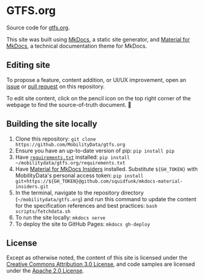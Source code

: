 # GTFS.org

Source code for [gtfs.org](https://gtfs.org/). 

This site was built using [MkDocs](https://www.mkdocs.org/), a static site generator, and [Material for MkDocs](https://squidfunk.github.io/mkdocs-material/), a technical documentation theme for MkDocs.

## Editing site

To propose a feature, content addition, or UI/UX improvement, open an [issue](https://github.com/MobilityData/gtfs.org/issues/new) or [pull request](https://github.com/MobilityData/gtfs.org/pulls) on this repository. 

To edit site content, click on the pencil icon on the top right corner of the webpage to find the source-of-truth document. 📝

## Building the site locally

1. Clone this repository: `git clone https://github.com/MobilityData/gtfs.org`
1. Ensure you have an up-to-date version of pip: `pip install pip`
1. Have [`requirements.txt`](requirements.txt) installed: `pip install ~/mobilitydata/gtfs.org/requirements.txt`
1. Have [Material for MkDocs Insiders](https://squidfunk.github.io/mkdocs-material/insiders/) installed. Substitute `${GH_TOKEN}` with MobilityData's personal access token: `pip install git+https://${GH_TOKEN}@github.com/squidfunk/mkdocs-material-insiders.git`
1. In the terminal, navigate to the repository directory (`~/mobilitydata/gtfs.org`) and run this command to update the content for the specification references and best practices: `bash scripts/fetchdata.sh`
1. To run the site locally: `mkdocs serve`
1. To deploy the site to GitHub Pages: `mkdocs gh-deploy`

## License

Except as otherwise noted, the content of this site is licensed under the [Creative Commons Attribution 3.0 License](https://creativecommons.org/licenses/by/3.0/), and code samples are licensed under the [Apache 2.0 License](https://www.apache.org/licenses/LICENSE-2.0).


